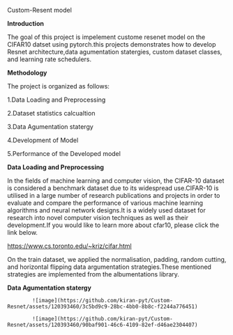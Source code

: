 Custom-Resent model

**Introduction**

The goal of this project is impelement custome resenet model on the CIFAR10 datset using pytorch.this projects demonstrates how to develop Resnet architecture,data agumentation statergies, custom dataset classes, and learning rate schedulers.

**Methodology**

 The project is organized as follows: 
 
 1.Data Loading and Preprocessing

 2.Dataset statistics calcualtion

 3.Data Agumentation statergy 

 4.Development of Model
 
 5.Performance of the Developed model

 **Data Loading and Preprocessing**

 In the fields of machine learning and computer vision, the CIFAR-10 dataset is considered a benchmark dataset due to its widespread use.CIFAR-10 is utilised in a large number of research publications and projects in order to evaluate and compare the performance of various machine learning algorithms and neural network designs.It is a widely used dataset for research into novel computer vision techniques as well as their development.If you would like to learn more about cfar10, please click the link below.

  https://www.cs.toronto.edu/~kriz/cifar.html

On the train dataset, we applied the normalisation, padding, random cutting, and horizontal flipping data argumentation strategies.These mentioned strategies are implemented from the albumentations library.

 **Data Agumentation statergy**


            ![image](https://github.com/kiran-pyt/Custom-Resnet/assets/120393460/3c5bd9c9-28bc-4bb0-8b8c-f2244a776451)

            ![image](https://github.com/kiran-pyt/Custom-Resnet/assets/120393460/90baf901-46c6-4109-82ef-d46ae2304407)










 





